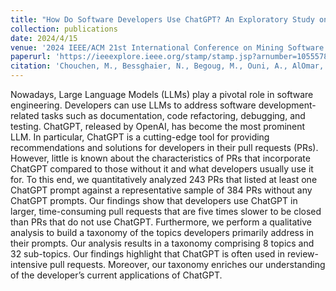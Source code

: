 ```yaml
---
title: "How Do Software Developers Use ChatGPT? An Exploratory Study on GitHub Pull Requests"
collection: publications
date: 2024/4/15
venue: '2024 IEEE/ACM 21st International Conference on Mining Software Repositories (MSR)'
paperurl: 'https://ieeexplore.ieee.org/stamp/stamp.jsp?arnumber=10555786'
citation: 'Chouchen, M., Bessghaier, N., Begoug, M., Ouni, A., AlOmar, E. A., & Mkaouer, M. W. (2024, April). How Do So ware Developers Use ChatGPT? An Exploratory Study on GitHub Pull Requests. In 2024 IEEE/ACM 21st International Conference on Mining Software Repositories (MSR) (pp. 212-216). IEEE.'
---
```

Nowadays, Large Language Models (LLMs) play a pivotal role in
software engineering. Developers can use LLMs to address software
development-related tasks such as documentation, code refactoring,
debugging, and testing. ChatGPT, released by OpenAI, has become
the most prominent LLM. In particular, ChatGPT is a cutting-edge
tool for providing recommendations and solutions for developers
in their pull requests (PRs). However, little is known about the
characteristics of PRs that incorporate ChatGPT compared to those
without it and what developers usually use it for. To this end, we
quantitatively analyzed 243 PRs that listed at least one ChatGPT
prompt against a representative sample of 384 PRs without any
ChatGPT prompts. Our findings show that developers use ChatGPT
in larger, time-consuming pull requests that are five times slower
to be closed than PRs that do not use ChatGPT. Furthermore, we
perform a qualitative analysis to build a taxonomy of the topics
developers primarily address in their prompts. Our analysis results
in a taxonomy comprising 8 topics and 32 sub-topics. Our findings
highlight that ChatGPT is often used in review-intensive pull requests. Moreover, our taxonomy enriches our understanding of the
developer’s current applications of ChatGPT.

